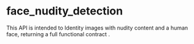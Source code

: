 # face_nudity_detection
This API is intended to Identity images with nudity content and a human face, returning a full functional contract .
